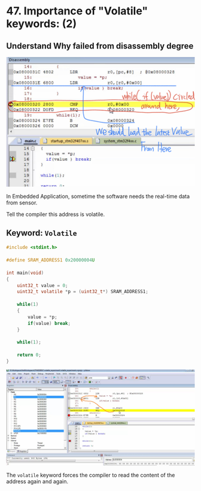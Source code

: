 # 47. Importance of "Volatile" keywords: (2)



## Understand Why failed from disassembly degree

![01](https://github.com/knightsummon/Mastering-Microcontroller-and-Embedded-Driver-Development/blob/main/13.%20Importance%20of%20Volatile%20Keyword/47.%20Importance%20of%20Volatile%20keywords%20(2).assets/01.jpg)

In Embedded Application, sometime the software needs the real-time data from sensor.

Tell the compiler this address is volatile.

## Keyword: `Volatile`

```c
#include <stdint.h>

#define SRAM_ADDRESS1 0x20000004U

int main(void)
{
    uint32_t value = 0;
    uint32_t volatile *p = (uint32_t*) SRAM_ADDRESS1;
    
    while(1)
    {
        value = *p;
        if(value) break;
    }
    
    while(1);
    
    return 0;
}
```

![02](https://github.com/knightsummon/Mastering-Microcontroller-and-Embedded-Driver-Development/blob/main/13.%20Importance%20of%20Volatile%20Keyword/47.%20Importance%20of%20Volatile%20keywords%20(2).assets/02.jpg)

The `volatile` keyword forces the compiler to read the content of the address again and again.
